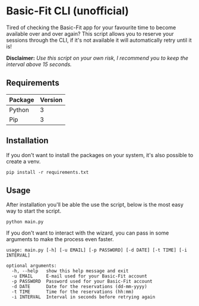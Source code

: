 # Basic-Fit CLI (unofficial)

Tired of checking the Basic-Fit app for your favourite time to become available over and over again? This script allows you to reserve your sessions through the CLI, if it's not available it will automatically retry until it is!



**Disclaimer:** _Use this script on your own risk, I recommend you to keep the interval above 15 seconds._

## Requirements

| Package | Version |
|---------|---------|
| Python  | 3       |
| Pip     | 3       |


## Installation
If you don't want to install the packages on your system, it's also possible to create a venv.
```
pip install -r requirements.txt
```

## Usage
After installation you'll be able the use the script, below is the most easy way to start the script.
```
python main.py
```

If you don't want to interact with the wizard, you can pass in some arguments to make the process even faster.
```
usage: main.py [-h] [-u EMAIL] [-p PASSWORD] [-d DATE] [-t TIME] [-i INTERVAL]

optional arguments:
  -h, --help   show this help message and exit
  -u EMAIL     E-mail used for your Basic-Fit account
  -p PASSWORD  Password used for your Basic-Fit account
  -d DATE      Date for the reservations (dd-mm-yyyy)
  -t TIME      Time for the reservations (hh:mm)
  -i INTERVAL  Interval in seconds before retrying again

```
